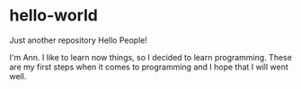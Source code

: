 # hello-world
Just another repository
Hello People!

I'm Ann. I like to learn now things, so I decided to learn programming. 
These are my first steps when it comes to programming and I hope that I will went well.

